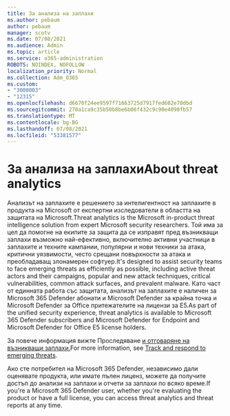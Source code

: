 ```yaml
---
title: За анализа на заплахи
ms.author: pebaum
author: pebaum
manager: scotv
ms.date: 07/08/2021
ms.audience: Admin
ms.topic: article
ms.service: o365-administration
ROBOTS: NOINDEX, NOFOLLOW
localization_priority: Normal
ms.collection: Adm_O365
ms.custom:
- "3000003"
- "12315"
ms.openlocfilehash: d6670f24ee9597f71663725d7917fed602e70dbd
ms.sourcegitcommit: 270a1ca9c35b50b8be6b06f432c9c90e4090fb57
ms.translationtype: MT
ms.contentlocale: bg-BG
ms.lasthandoff: 07/08/2021
ms.locfileid: "53381577"
---
```

# <a name="about-threat-analytics"></a><span data-ttu-id="66ae4-102">За анализа на заплахи</span><span class="sxs-lookup"><span data-stu-id="66ae4-102">About threat analytics</span></span>

<span data-ttu-id="66ae4-103">Анализът на заплахите е решението за интелигентност на заплахите в продукта на Microsoft от експертни изследователи в областта на защитата на Microsoft.</span><span class="sxs-lookup"><span data-stu-id="66ae4-103">Threat analytics is the Microsoft in-product threat intelligence solution from expert Microsoft security researchers.</span></span> <span data-ttu-id="66ae4-104">Той има за цел да помогне на екипите за защита да се изправят пред възникващи заплахи възможно най-ефективно, включително активни участници в заплахите и техните кампании, популярни и нови техники за атака, критични уязвимости, често срещани повърхности за атака и преобладаващ злонамерен софтуер.</span><span class="sxs-lookup"><span data-stu-id="66ae4-104">It's designed to assist security teams to face emerging threats as efficiently as possible, including active threat actors and their campaigns, popular and new attack techniques, critical vulnerabilities, common attack surfaces, and prevalent malware.</span></span> <span data-ttu-id="66ae4-105">Като част от единната работа със защитата, анализът на заплахите е наличен за Microsoft 365 Defender абонати и Microsoft Defender за крайна точка и Microsoft Defender за Office притежателите на лицензи за E5.</span><span class="sxs-lookup"><span data-stu-id="66ae4-105">As part of the unified security experience, threat analytics is available to Microsoft 365 Defender subscribers and Microsoft Defender for Endpoint and Microsoft Defender for Office E5 license holders.</span></span> 

<span data-ttu-id="66ae4-106">За повече информация вижте Проследяване [и отговаряне на възникващи заплахи.](/microsoft-365/security/defender/threat-analytics)</span><span class="sxs-lookup"><span data-stu-id="66ae4-106">For more information, see [Track and respond to emerging threats](/microsoft-365/security/defender/threat-analytics).</span></span>

<span data-ttu-id="66ae4-107">Ако сте потребител на Microsoft 365 Defender, независимо дали оценявате продукта, или имате пълен лиценз, можете да получите достъп до анализи на заплахи и отчети за заплахи по всяко време.</span><span class="sxs-lookup"><span data-stu-id="66ae4-107">If you're a Microsoft 365 Defender user, whether you're evaluating the product or have a full license, you can access threat analytics and threat reports at any time.</span></span> 